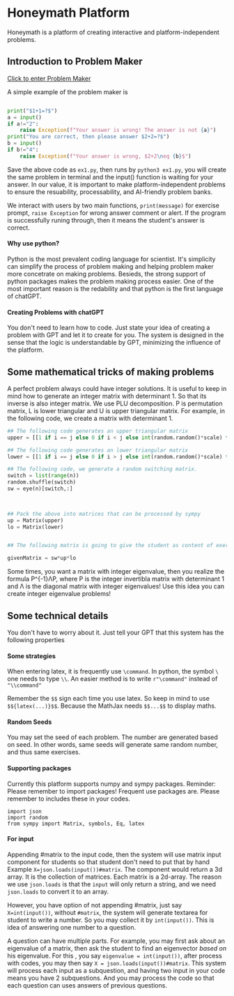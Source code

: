 # Honeymath Platform 

Honeymath is a platform of creating interactive and platform-independent problems.

## Introduction to Problem Maker

<a href="platform/index.html">Click to enter Problem Maker</a>

A simple example of the problem maker is 

```python

print("$1+1=?$")
a = input()
if a!="2":
	raise Exception(f"Your answer is wrong! The answer is not {a}")
print("You are correct, then please answer $2+2=?$")
b = input()
if b!="4":
	raise Exception(f"Your answer is wrong, $2+2\neq {b}$")

```
<!--
[DownloadPythonCode](ex1.py)
-->
Save the above code as `ex1.py`, then runs by `python3 ex1.py`, you will create the same problem in terminal and the input() function is waiting for your answer. In our value, it is important to make platform-independent problems to ensure the resuability, processability, and AI-friendly problem banks.

We interact with users by two main functions, `print(message)` for exercise prompt, `raise Exception` for wrong answer comment or alert. If the program is successfully runing through, then it means the student's answer is correct.

#### Why use python?
 Python is the most prevalent coding language for scientist. It's simplicity can simplify the process of problem making and helping problem maker more concetrate on making problems. Besieds, the strong support of python packages makes the problem making process easier. One of the most important reason is the redability and that python is the first language of chatGPT.

#### Creating Problems with chatGPT

You don't need to learn how to code. Just state your idea of creating a problem with GPT and let it to create for you. The system is designed in the sense that the logic is understandable by GPT, minimizing the influence of the platform.


## Some mathematical tricks of making problems

A perfect problem always could have integer solutions. It is useful to keep in mind how to generate an integer matrix with determinant 1. So that its inverse is also integer matrix. We use PLU decomposition. P is permutation matrix, L is lower triangular and U is upper triangular matrix. For example, in the following code, we create a matrix with determinant 1.
```python
## The following code generates an upper triangular matrix
upper = [[1 if i == j else 0 if i < j else int(random.random()*scale) for j in range(n)] for i in range(n)]

## The following code generates an lower triangular matrix
lower = [[1 if i == j else 0 if i > j else int(random.random()*scale) for j in range(n)] for i in range(n)]

## The following code, we generate a random switching matrix.
switch = list(range(n))
random.shuffle(switch)
sw = eye(n)[switch,:]

  

## Pack the above into matrices that can be processed by sympy
up = Matrix(upper)
lo = Matrix(lower)


## The following matrix is going to give the student as content of exercise

givenMatrix = sw*up*lo
```

Some times, you want a matrix with integer eigenvalue, then you realize the formula P^{-1}ΛP, where P is the integer invertibla matrix with determinant 1 and Λ is the diagonal matrix with integer eigenvalues! Use this idea you can create integer eigenvalue problems!


## Some technical details

You don't have to worry about it. Just tell your GPT that this system has the following properties
#### Some strategies
When entering latex, it is frequently use `\command`. In python, the symbol `\` one needs to type `\\`. An easier method is to write `r"\command"` instead of `"\\command"`

Remember the `$$` sign each time you use latex. So keep in mind to use `$${latex(...)}$$`. Because the MathJax needs `$$...$$` to display maths.

#### Random Seeds

You may set the seed of each problem. The number are generated based on seed. In other words, same seeds will generate same random number, and thus same exercises.

#### Supporting packages

Currently this platform supports numpy and sympy packages. Reminder: Please remember to import packages! Frequent use packages are. Please remember to includes these in your codes.

```
import json
import random
from sympy import Matrix, symbols, Eq, latex
``` 

#### For input

Appending #matrix to the input code, then the system will use matrix input component for students so that student don't need to put that by hand Example `X=json.loads(input())#matrix`. The component would return a 3d array. It is the collection of matrices. Each matrix is a 2d-array. The reason we use `json.loads` is that the `input` will only return a string, and we need `json.loads` to convert it to an array.

However, you have option of not appending #matrix, just say `X=int(input())`, without `#matrix`, the system will generate textarea for student to write a number. So you may collect it by `int(input())`. This is idea of answering one number to a question.

A question can have multiple parts. For example, you may first ask about an eigenvalue of a matrix, then ask the student to find an eigenvector *based on* his eigenvalue. For this , you say `eigenvalue = int(input())`, after process with codes, you may then say `X = json.loads(input())#matrix`. This system will process each input as a subquestion, and having two input in your code means you have 2 subquestions. And you may process the code so that each question can uses answers of previous questions.
